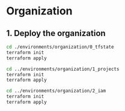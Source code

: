 # Organization

## 1. Deploy the organization

```bash
cd ./environments/organization/0_tfstate
terraform init
terraform apply

cd ../environments/organization/1_projects
terraform init
terraform apply

cd ../environments/organization/2_iam
terraform init
terraform apply
```
